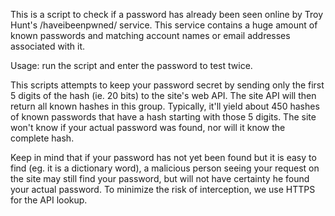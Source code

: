 This is a script to check if a password has already been seen online by Troy
Hunt's /haveibeenpwned/ service. This service contains a huge amount of known
passwords and matching account names or email addresses associated with it.

Usage: run the script and enter the password to test twice.

This scripts attempts to keep your password secret by sending only the first
5 digits of the hash (ie. 20 bits) to the site's web API. The site API will
then return all known hashes in this group. Typically, it'll yield about 450
hashes of known passwords that have a hash starting with those 5 digits. The
site won't know if your actual password was found, nor will it know the
complete hash.

Keep in mind that if your password has not yet been found but it is easy to
find (eg. it is a dictionary word), a malicious person seeing your request
on the site may still find your password, but will not have certainty he
found your actual password. To minimize the risk of interception, we use
HTTPS for the API lookup.
